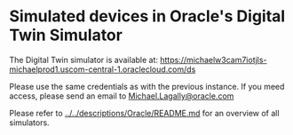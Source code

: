 # Simulated devices in Oracle's Digital Twin Simulator

The Digital Twin simulator is available at:
https://michaelw3cam7iotjls-michaelprod1.uscom-central-1.oraclecloud.com/ds

Please use the same credentials as with the previous instance.
If you meed access, please send an email to [Michael.Lagally@oracle.com](mailto://Michael.Lagally@oracle.com)

Please refer to [../../descriptions/Oracle/README.md](../../descriptions/Oracle/README.md) for an overview of all simulators.
